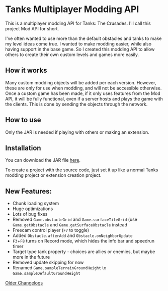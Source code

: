 # Tanks Multiplayer Modding API

This is a multiplayer modding API for Tanks: The Crusades. I'll call this project Mod API for short.

I've often wanted to use more than the default obstacles and tanks to make my level ideas come true.
I wanted to make modding easier, while also having support in the base game.
So I created this modding API to allow others to create their own custom levels and games more easily.


How it works
---
Many custom modding objects will be added per each version. However, these are only for use when modding, and will not be accessible otherwise.
Once a custom game has been made, if it only uses features from the Mod API, it will be fully functional, even if a server hosts and plays the game with the clients.
This is done by sending the objects through the network.

How to use
---

Only the JAR is needed if playing with others or making an extension.

Installation
---

You can download the JAR file [here](https://1drv.ms/u/c/1e1c6a69d73a57b9/IQMC8RGNAAneSZw_hNmUpGU3ATOWYRwNB1c363Fp10eVpMI).

To create a project with the source code, just set it up like a normal Tanks modding project or extension creation project.

New Features:
---

- Chunk loading system
- Huge optimizations
- Lots of bug fixes
- Removed `Game.obstacleGrid` and `Game.surfaceTileGrid` (use `Game.getObstacle` and `Game.getSurfaceObstacle` instead
- Freecam control player (`F7` to toggle)
- Added `Obstacle.afterAdd` and `Obstacle.onNeighborUpdate`
- `F3`+`F8` turns on Record mode, which hides the info bar and speedrun timer
- Target type tank property - choices are allies or enemies, but maybe more in the future
- Removed update skipping for now
- Renamed `Game.sampleTerrainGroundHeight` to `Game.sampleDefaultGroundHeight`

[Older Changelogs](changelog.md)
